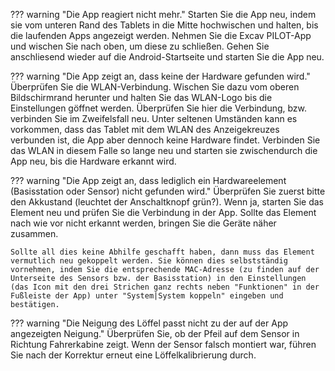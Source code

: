 ??? warning "Die App reagiert nicht mehr."
    Starten Sie die App neu, indem sie vom unteren Rand des Tablets in die Mitte hochwischen und halten, bis die laufenden Apps angezeigt werden. Nehmen Sie die Excav PILOT-App und wischen Sie nach oben, um diese zu schließen. Gehen Sie anschliesend wieder auf die Android-Startseite und starten Sie die App neu.

??? warning "Die App zeigt an, dass keine der Hardware gefunden wird."
    Überprüfen Sie die WLAN-Verbindung. Wischen Sie dazu vom oberen Bildschirmrand herunter und halten Sie das WLAN-Logo bis die Einstellungen göffnet werden. Überprüfen Sie hier die Verbindung, bzw. verbinden Sie im Zweifelsfall neu. Unter seltenen Umständen kann es vorkommen, dass das Tablet mit dem WLAN des Anzeigekreuzes verbunden ist, die App aber dennoch keine Hardware findet. Verbinden Sie das WLAN in diesem Falle so lange neu und starten sie zwischendurch die App neu, bis die Hardware erkannt wird. 

??? warning "Die App zeigt an, dass lediglich ein Hardwareelement (Basisstation oder      Sensor) nicht gefunden wird."
    Überprüfen Sie zuerst bitte den Akkustand (leuchtet der Anschaltknopf grün?). Wenn ja, starten Sie das Element neu und prüfen Sie die Verbindung in der App. Sollte das Element nach wie vor nicht erkannt werden, bringen Sie die Geräte näher zusammen. 
    
    Sollte all dies keine Abhilfe geschafft haben, dann muss das Element vermutlich neu gekoppelt werden. Sie können dies selbstständig vornehmen, indem Sie die entsprechende MAC-Adresse (zu finden auf der Unterseite des Sensors bzw. der Basisstation) in den Einstellungen (das Icon mit den drei Strichen ganz rechts neben "Funktionen" in der Fußleiste der App) unter "System|System koppeln" eingeben und bestätigen. 
    
??? warning "Die Neigung des Löffel passt nicht zu der auf der App angezeigten Neigung."
    Überprüfen Sie, ob der Pfeil auf dem Sensor in Richtung Fahrerkabine zeigt. Wenn der Sensor falsch montiert war, führen Sie nach der Korrektur erneut eine Löffelkalibrierung durch.

